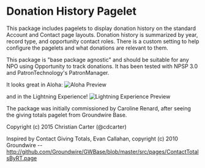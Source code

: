 # Donation History Pagelet

This package includes pagelets to display donation history on the standard Account and Contact page layouts. Donation history is summarized by year, record type, and opportunity contact roles. There is a custom setting to help configure the pagelets and what donations are relevant to them.

This package is "base package agnostic" and should be suitable for any NPO using Opportunity to track donations. It has been tested with NPSP 3.0 and PatronTechnology's PatronManager.

It looks great in Aloha:
![Aloha Preview](http://cdcarter.github.io/SalesforceDonationHistory/aloha-demo.png)

and in the Lightning Experience!
![Lightning Experience Preview](http://cdcarter.github.io/SalesforceDonationHistory/lex-demo.png)

The package was initially commissioned by Caroline Renard, after seeing the  giving totals pagelet from Groundwire Base.

Copyright (c) 2015 Christian Carter (@cdcarter)

Inspired by Contact Giving Totals, Evan Callahan, copyright (c) 2010 Groundwire -- http://github.com/Groundwire/GWBase/blob/master/src/pages/ContactTotalsByRT.page
